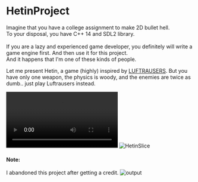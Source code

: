 # HetinProject

Imagine that you have a college assignment to make 2D bullet hell. </br>
To your disposal, you have C++ 14 and SDL2 library. </br> </br>
If you are a lazy and experienced game developer, you definitely will write a game engine first. And then use it for this project. </br>
And it happens that I'm one of these kinds of people.

Let me present Hetin, a game (highly) inspired by [LUFTRAUSERS](https://store.steampowered.com/app/233150/LUFTRAUSERS). But you have only one weapon, the physics is woody, and the enemies are twice as dumb.. just play Luftrausers instead.

![output.webm](https://user-images.githubusercontent.com/47014347/209572554-f75b6176-196e-42a7-b0e8-c1d2c2d27f19.webm)
![HetinSlice](https://user-images.githubusercontent.com/47014347/209566564-cce21f6f-6e58-4f02-b0b1-b6b8aa1c22ff.png)

#### Note:
I abandoned this project after getting a credit.
![output](https://user-images.githubusercontent.com/47014347/209579912-68d35008-b034-4281-a23b-4b5e7faa8b36.gif)
